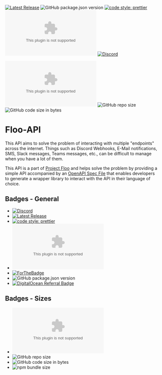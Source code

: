 [![Latest Release](https://flat.badgen.net/github/release/4lch4/Floo-API)](https://github.com/4lch4/Floo-API/releases/latest) ![GitHub package.json version](https://img.shields.io/github/package-json/v/4lch4/Floo-API) [![code style: prettier](https://img.shields.io/badge/code_style-prettier-ff69b4.svg?style=flat-square)](https://github.com/prettier/prettier) [![License](https://img.shields.io/github/license/4lch4/4lch4.com?style=flat-square)](https://opensource.org/licenses/MIT)
[![Discord](https://img.shields.io/discord/325504841541746688?color=7289DA&style=flat-square)](https://discord.gg/W72x4Ks)

![Lines of code](https://img.shields.io/tokei/lines/github/4lch4/4lch4.com?style=flat-square) ![GitHub repo size](https://img.shields.io/github/repo-size/4lch4/Digital-Garden) ![GitHub code size in bytes](https://img.shields.io/github/languages/code-size/4lch4/Digital-Garden)

# Floo-API

This API aims to solve the problem of interacting with multiple "endpoints" across the internet. Things such as Discord Webhooks, E-Mail notifications, SMS, Slack messages, Teams messages, etc., can be difficult to manage when you have a lot of them.

This API is a part of [Project Floo][1] and helps solve the problem by providing a simple API accompanied by an [OpenAPI Spec File][0] that enables developers to generate a wrapper library to interact with the API in their language of choice.

## Badges - General

- [![Discord](https://img.shields.io/discord/325504841541746688?color=7289DA&style=flat-square)](https://discord.gg/W72x4Ks)
- [![Latest Release](https://flat.badgen.net/github/release/4lch4/Floo-API)](https://github.com/4lch4/Floo-API/releases/latest)
- [![code style: prettier](https://img.shields.io/badge/code_style-prettier-ff69b4.svg?style=flat-square)](https://github.com/prettier/prettier)
- [![License](https://img.shields.io/github/license/4lch4/4lch4.com?style=flat-square)](https://opensource.org/licenses/MIT)
- [![ForTheBadge](https://forthebadge.com/images/badges/designed-in-ms-paint.svg)](https://forthebadge.com)
- ![GitHub package.json version](https://img.shields.io/github/package-json/v/4lch4/Floo-API)
- [![DigitalOcean Referral Badge](https://assets.4lch4.cloud/brands/digitalocean/DO-Powered-by-Badge-black.svg)](https://www.digitalocean.com/?refcode=ae0d8b2c003f&utm_campaign=Referral_Invite&utm_medium=Referral_Program&utm_source=badge)

## Badges - Sizes

- ![Lines of code](https://img.shields.io/tokei/lines/github/4lch4/4lch4.com?style=flat-square)
- ![GitHub repo size](https://img.shields.io/github/repo-size/4lch4/Digital-Garden)
- ![GitHub code size in bytes](https://img.shields.io/github/languages/code-size/4lch4/Digital-Garden)
- ![[npm bundle size](https://img.shields.io/bundlephobia/min/@4lch4/pblib)](https://bundlephobia.com/package/@4lch4/pblib@0.2.1)

[0]: https://github.com/OAI/OpenAPI-Specification
[1]: https://github.com/4lch4/Floo
